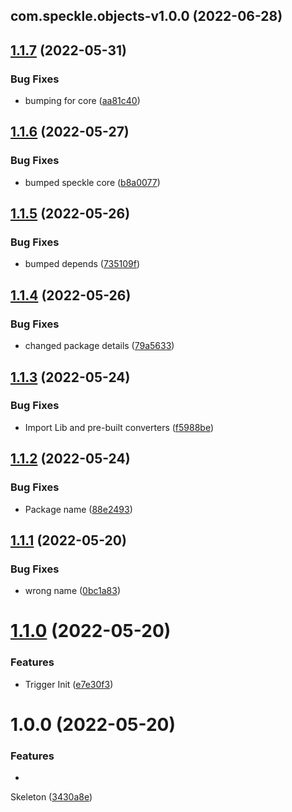 ## com.speckle.objects-v1.0.0 (2022-06-28)

## [1.1.7](https://github.com/sasakiassociates/speckle-unity-objects/compare/v1.1.6...v1.1.7) (2022-05-31)

### Bug Fixes

* bumping for
  core ([aa81c40](https://github.com/sasakiassociates/speckle-unity-objects/commit/aa81c40af1ff6e4c11028e8696e02271daffae21))

## [1.1.6](https://github.com/sasakiassociates/speckle-unity-objects/compare/v1.1.5...v1.1.6) (2022-05-27)

### Bug Fixes

* bumped speckle
  core ([b8a0077](https://github.com/sasakiassociates/speckle-unity-objects/commit/b8a0077b09bfcbf7ec13984f29766c2e6f1b4daa))

## [1.1.5](https://github.com/sasakiassociates/speckle-unity-objects/compare/v1.1.4...v1.1.5) (2022-05-26)

### Bug Fixes

* bumped
  depends ([735109f](https://github.com/sasakiassociates/speckle-unity-objects/commit/735109f2d9bfad37b1327cec1091d3d93876b2da))

## [1.1.4](https://github.com/sasakiassociates/speckle-unity-objects/compare/v1.1.3...v1.1.4) (2022-05-26)

### Bug Fixes

* changed package
  details ([79a5633](https://github.com/sasakiassociates/speckle-unity-objects/commit/79a563388d2ba843e98e5565ebb71ecbcdcffb1e))

## [1.1.3](https://github.com/sasakiassociates/speckle-unity-objects/compare/v1.1.2...v1.1.3) (2022-05-24)

### Bug Fixes

* Import Lib and pre-built
  converters ([f5988be](https://github.com/sasakiassociates/speckle-unity-objects/commit/f5988be436e387fc4426a51f2f638b6bbd4158a1))

## [1.1.2](https://github.com/sasakiassociates/speckle-unity-objects/compare/v1.1.1...v1.1.2) (2022-05-24)

### Bug Fixes

* Package
  name ([88e2493](https://github.com/sasakiassociates/speckle-unity-objects/commit/88e24932e5c0d1fe12a81501c01220bb1feb210d))

## [1.1.1](https://github.com/sasakiassociates/speckle-unity-converters/compare/v1.1.0...v1.1.1) (2022-05-20)

### Bug Fixes

* wrong
  name ([0bc1a83](https://github.com/sasakiassociates/speckle-unity-converters/commit/0bc1a83299e60a746c23e898fb1d4a5c8827b50a))

# [1.1.0](https://github.com/sasakiassociates/speckle-unity-converters/compare/v1.0.0...v1.1.0) (2022-05-20)

### Features

* Trigger
  Init ([e7e30f3](https://github.com/sasakiassociates/speckle-unity-converters/commit/e7e30f33c6045ef6de10dd811fb5955e0a68483a))

# 1.0.0 (2022-05-20)

### Features

*

Skeleton ([3430a8e](https://github.com/sasakiassociates/speckle-unity-converters/commit/3430a8ea86f312c1e75540c3b9a2d2b835f3305d))
